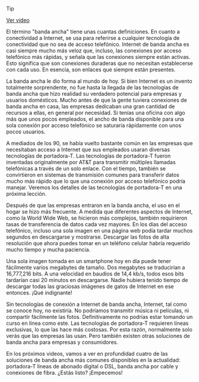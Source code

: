 > [!TIP]  
> [Ver video](https://youtu.be/onnSOeH2uXA)

El término "banda ancha" tiene unas cuantas definiciones. En cuanto a conectividad a Internet, se usa para referirse a cualquier tecnología de conectividad que no sea de acceso telefónico. Internet de banda ancha es casi siempre mucho más veloz que, incluso, las conexiones por acceso telefónico más rápidas, y señala que las conexiones siempre están activas. Esto significa que son conexiones duraderas que no necesitan establecerse con cada uso. En esencia, son enlaces que siempre están presentes.

La banda ancha le dio forma al mundo de hoy. Si bien Internet es un invento totalmente sorprendente, no fue hasta la llegada de las tecnologías de banda ancha que hizo realidad su verdadero potencial para empresas y usuarios domésticos. Mucho antes de que la gente tuviera conexiones de banda ancha en casa, las empresas dedicaban una gran cantidad de recursos a ellas, en general por necesidad. Si tenías una oficina con algo más que unos pocos empleados, el ancho de banda disponible para una sola conexión por acceso telefónico se saturaría rápidamente con unos pocos usuarios.

A mediados de los 90, se había vuelto bastante común en las empresas que necesitaban acceso a Internet que sus empleados usaran diversas tecnologías de portadora-T. Las tecnologías de portadora-T fueron inventadas originalmente por AT&T para transmitir múltiples llamadas telefónicas a través de un solo enlace. Con el tiempo, también se convirtieron en sistemas de transmisión comunes para transferir datos mucho más rápido que lo que una conexión por acceso telefónico podría manejar. Veremos los detalles de las tecnologías de portadora-T en una próxima lección.

Después de que las empresas entraron en la banda ancha, el uso en el hogar se hizo más frecuente. A medida que diferentes aspectos de Internet, como la World Wide Web, se hicieron más complejos, también requirieron tasas de transferencia de datos cada vez mayores. En los días del acceso telefónico, incluso una sola imagen en una página web podía tardar muchos segundos en descargarse y mostrarse. Descargar las fotos de alta resolución que ahora puedes tomar en un teléfono celular habría requerido mucho tiempo y mucha paciencia.

Una sola imagen tomada en un smartphone hoy en día puede tener fácilmente varios megabytes de tamaño. Dos megabytes se traducirían a 16,777,216 bits. A una velocidad en baudios de 14,4 kb/s, todos esos bits tardarían casi 20 minutos en descargarse. Nadie hubiera tenido tiempo de descargar todas las graciosas imágenes de gatos de Internet en ese entonces. ¡Qué indignante!

Sin tecnologías de conexión a Internet de banda ancha, Internet, tal como se conoce hoy, no existiría. No podríamos transmitir música ni películas, ni compartir fácilmente las fotos. Definitivamente no podrías estar tomando un curso en línea como este. Las tecnologías de portadora-T requieren líneas exclusivas, lo que las hace más costosas. Por esta razón, normalmente solo verás que las empresas las usan. Pero también existen otras soluciones de banda ancha para empresas y consumidores.

En los próximos videos, vamos a ver en profundidad cuatro de las soluciones de banda ancha más comunes disponibles en la actualidad: portadora-T líneas de abonado digital o DSL, banda ancha por cable y conexiones de fibra. ¿Estás listo? ¡Empecemos!
